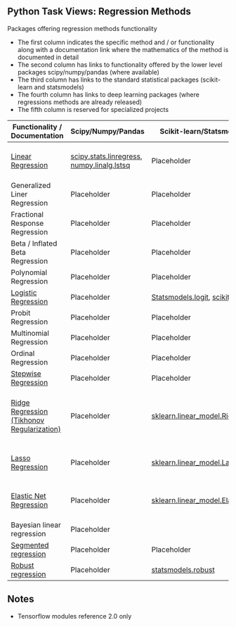 ## Python Task Views: Regression Methods

Packages offering regression methods functionality

* The first column indicates the specific method and / or functionality along with a documentation link where the mathematics of the method is documented in detail
* The second column has links to functionality offered by the lower level packages scipy/numpy/pandas (where available) 
* The third column has links to the standard statistical packages (scikit-learn and statsmodels)
* The fourth column has links to deep learning packages (where regressions methods are already released)
* The fifth column is reserved for specialized projects

| Functionality / Documentation | Scipy/Numpy/Pandas | Scikit-learn/Statsmodels  | Pytorch/TensorFlow |  Other |
|-------------------------------| ------------ |-------------------------- | ----- | -------- |
| [Linear Regression](https://en.wikipedia.org/wiki/Linear_regression)  | [scipy.stats.linregress](https://docs.scipy.org/doc/scipy-0.14.0/reference/generated/scipy.stats.linregress.html), [numpy.linalg.lstsq](https://docs.scipy.org/doc/numpy/reference/generated/numpy.linalg.lstsq.html)| Placeholder | Placeholder| Scipy/Numpy offer low level least squares routines |
| Generalized Liner Regression  | Placeholder |  Placeholder     | Placeholder  | Placeholder  |
| Fractional Response Regression  | Placeholder |  Placeholder     | Placeholder  | Placeholder  |
| Beta / Inflated Beta Regression  | Placeholder |  Placeholder           | Placeholder | Placeholder  |
| Polynomial Regression  | Placeholder |  Placeholder           | Placeholder           | Placeholder  |
| [Logistic Regression](https://en.wikipedia.org/wiki/Logistic_regression)  | Placeholder | [Statsmodels.logit](http://www.statsmodels.org/dev/generated/statsmodels.discrete.discrete_model.Logit.html), [scikit-learn](https://scikit-learn.org/stable/modules/generated/sklearn.linear_model.LogisticRegression.html) |  Placeholder           | Placeholder  |
| Probit Regression  | Placeholder |  Placeholder           | Placeholder           | Placeholder  |
| Multinomial Regression  | Placeholder |  Placeholder           | Placeholder           | Placeholder  |
| Ordinal Regression  | Placeholder |  Placeholder           | Placeholder           | Placeholder  |
| [Stepwise Regression](https://en.wikipedia.org/wiki/Stepwise_regression) | Placeholder | Placeholder |Placeholder | Placeholder |
| [Ridge Regression (Tikhonov Regularization)](https://en.wikipedia.org/wiki/Tikhonov_regularization) | Placeholder | [sklearn.linear_model.Ridge](https://scikit-learn.org/stable/modules/generated/sklearn.linear_model.Ridge.html) | Placeholder | Linear least squares (Various Solvers) with L2 Regularization |
| [Lasso Regression](https://en.wikipedia.org/wiki/Lasso_(statistics))  | Placeholder |  [sklearn.linear_model.Lasso](https://scikit-learn.org/stable/modules/generated/sklearn.linear_model.Lasso.html)         | Placeholder           |Coordinate descent with L1 Regularization  |
| [Elastic Net Regression](https://en.wikipedia.org/wiki/Elastic_net_regularization) | Placeholder |  [sklearn.linear_model.ElasticNet](https://scikit-learn.org/stable/modules/generated/sklearn.linear_model.ElasticNet.html)        | Placeholder           | Coordinate descent with L1 + L2 Regularization  |
| Bayesian linear regression | Placeholder |            | Placeholder           | Placeholder  |
| [Segmented regression](https://en.wikipedia.org/wiki/Segmented_regression) | Placeholder |  Placeholder | Placeholder           | Placeholder  |
| [Robust regression](https://en.wikipedia.org/wiki/Robust_regression) | Placeholder | [statsmodels.robust](https://www.statsmodels.org/devel/generated/statsmodels.robust.robust_linear_model.RLM.html#statsmodels.robust.robust_linear_model.RLM) | Placeholder | Placeholder  |


## Notes
* Tensorflow modules reference 2.0 only

